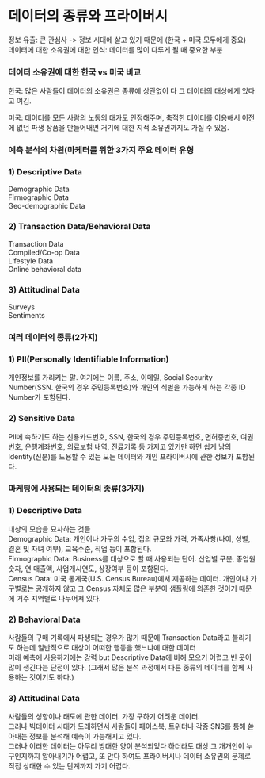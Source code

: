 # 데이터의 종류와 프라이버시            
정보 유출: 큰 관심사 -> 정보 시대에 살고 있기 때문에 (한국 + 미국 모두에게 중요)    
데이터에 대한 소유권에 대한 인식: 데이터를 많이 다루게 될 때 중요한 부분     
  


### 데이터 소유권에 대한 한국 vs 미국 비교            
한국: 많은 사람들이 데이터의 소유권은 종류에 상관없이 다 그 데이터의 대상에게 있다고 여김.     
     
미국: 데이터를 모든 사람의 노동의 대가도 인정해주며, 축적한 데이터를 이용해서 이전에 없던 파생 상품을 만들어내면 거기에 대한 지적 소유권까지도 가질 수 있음.   
 
           
### 예측 분석의 차원(마케터를 위한 3가지 주요 데이터 유형   
### 1) Descriptive Data    
Demographic Data   
Firmographic Data   
Geo-demographic Data  
      
### 2) Transaction Data/Behavioral Data   
Transaction Data   
Compiled/Co-op Data   
Lifestyle Data   
Online behavioral data  
    
### 3) Attitudinal Data   
Surveys  
Sentiments  


### 여러 데이터의 종류(2가지)   
### 1) PII(Personally Identifiable Information)     
개인정보를 가리키는 말. 여기에는 이름, 주소, 이메일, Social Security Number(SSN. 한국의 경우 주민등록번호)와 개인의 식별을 가능하게 하는 각종 ID Number가 포함된다.   

### 2) Sensitive Data    
PII에 속하기도 하는 신용카드번호, SSN, 한국의 경우 주민등록번호, 면허증번호, 여권번호, 은행계좌번호, 의료보험 내역, 진료기록 등 가지고 있기만 하면 쉽게 남의 Identity(신분)를 도용할 수 있는 모든 데이터와 개인 프라이버시에 관한 정보가 포함된다.             
     
      
       
       
### 마케팅에 사용되는 데이터의 종류(3가지)          
### 1) Descriptive Data   
대상의 모습을 묘사하는 것들   
Demographic Data: 개인이나 가구의 수입, 집의 규모와 가격, 가족사항(나이, 성별, 결혼 및 자녀 여부), 교육수준, 직업 등이 포함된다.  
Firmographic Data: Business를 대상으로 할 때 사용되는 단어. 산업별 구분, 종업원 숫자, 연 매출액, 사업개시연도, 상장여부 등이 포함된다.   
Census Data: 미국 통계국(U.S. Census Bureau)에서 제공하는 데이터. 개인이나 가구별로는 공개하지 않고 그 Census 자체도 많은 부분이 샘플링에 의존한 것이기 때문에 거주 지역별로 나누어져 있다.    
      
### 2) Behavioral Data   
사람들의 구매 기록에서 파생되는 경우가 많기 때문에 Transaction Data라고 불리기도 하는데 일반적으로 대상이 어떠한 행동을 했느냐에 대한 데이터  
미래 예측에 사용하기에는 강력 but Descriptive Data에 비해 모으기 어렵고 빈 곳이 많이 생긴다는 단점이 있다. 
(그래서 많은 분석 과정에서 다른 종류의 데이터를 함께 사용하는 것이기도 하다.)   

   
### 3) Attitudinal Data    
사람들의 성향이나 태도에 관한 데이터. 가장 구하기 어려운 데이터.   
그러나 빅데이터 시대가 도래하면서 사람들이 페이스북, 트위터나 각종 SNS를 통해 쏟아내는 정보를 분석해 예측이 가능해지고 있다.   
그러나 이러한 데이터는 아무리 방대한 양이 분석되었다 하더라도 대상 그 개개인이 누구인지까지 알아내기가 어렵고, 또 안다 하여도 프라이버시나 데이터 소유권의 문제로 직접 상대한 수 있는 단계까지 가기 어렵다.       
     
